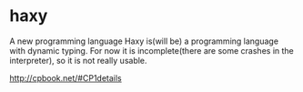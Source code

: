 # haxy
A new programming language
Haxy is(will be) a programming language with dynamic typing. For now it is incomplete(there are some crashes in the interpreter), so it is not really usable.

http://cpbook.net/#CP1details
